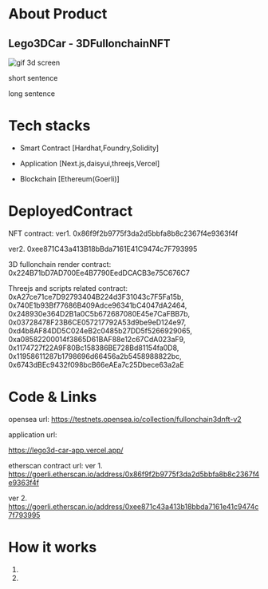 # About Product

## Lego3DCar - 3DFullonchainNFT

![gif 3d screen](3dfullonchain.gif)

short sentence

long sentence

# Tech stacks

- Smart Contract [Hardhat,Foundry,Solidity]

- Application [Next.js,daisyui,threejs,Vercel]

- Blockchain [Ethereum(Goerli)]

# DeployedContract

NFT contract:
ver1.
0x86f9f2b9775f3da2d5bbfa8b8c2367f4e9363f4f

ver2.
0xee871C43a413B18bBda7161E41C9474c7F793995

3D fullonchain render contract:
0x224B71bD7AD700Ee4B7790EedDCACB3e75C676C7

Threejs and scripts related contract:
0xA27ce71ce7D92793404B224d3F31043c7F5Fa15b,
0x740E1b93Bf77686B409Adce96341bC4047dA2464,
0x248930e364D2B1a0C5b672687080E45e7CaFBB7b,
0x03728478F23B6CE057217792A53d9be9eD124e97,
0xd4b8AF84DD5C024eB2c0485b27DD5f5266929065,
0xa08582200014f3865D61BAF88e12c67CdA023aF9,
0x1174727f22A9F80Bc158386BE728Bd81154fa0D8,
0x11958611287b1798696d66456a2b5458988822bc,
0x6743dBEc9432f098bcB66eAEa7c25Dbece63a2aE

# Code & Links

opensea url:
https://testnets.opensea.io/collection/fullonchain3dnft-v2

application url:

https://lego3d-car-app.vercel.app/

etherscan contract url:
ver 1.
https://goerli.etherscan.io/address/0x86f9f2b9775f3da2d5bbfa8b8c2367f4e9363f4f

ver 2.
https://goerli.etherscan.io/address/0xee871c43a413b18bbda7161e41c9474c7f793995

# How it works

1.
2.
